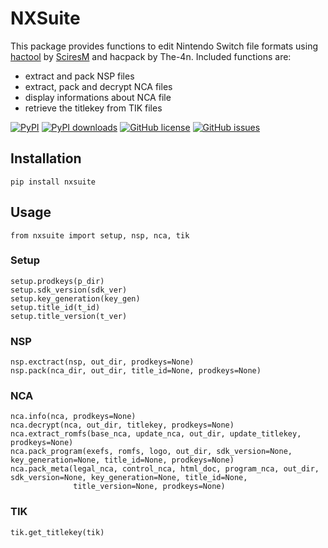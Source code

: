 # NXSuite
This package provides functions to edit Nintendo Switch file formats using [hactool](https://github.com/SciresM/hactool) by [SciresM](https://github.com/SciresM) and hacpack by The-4n. Included functions are:

- extract and pack NSP files
- extract, pack and decrypt NCA files
- display informations about NCA file
- retrieve the titlekey from TIK files

[![PyPI](https://img.shields.io/pypi/v/nxsuite?color=dark-green)](https://pypi.org/project/nxsuite/)
[![PyPI downloads](https://img.shields.io/pypi/dm/nxsuite?color=dark-green)](https://pypi.org/project/nxsuite/)
[![GitHub license](https://img.shields.io/github/license/Vidpic/nxsuite?color=orange)](https://github.com/Vidpic/nxsuite/blob/main/LICENSE)
[![GitHub issues](https://img.shields.io/github/issues/Vidpic/nxsuite?color=blue)](https://github.com/Vidpic/nxsuite/issues)

## Installation
```
pip install nxsuite
```

## Usage
```
from nxsuite import setup, nsp, nca, tik
```

### Setup
```
setup.prodkeys(p_dir)
setup.sdk_version(sdk_ver)
setup.key_generation(key_gen)
setup.title_id(t_id)
setup.title_version(t_ver)
```

### NSP
```
nsp.exctract(nsp, out_dir, prodkeys=None)
nsp.pack(nca_dir, out_dir, title_id=None, prodkeys=None)
```

### NCA
```
nca.info(nca, prodkeys=None)
nca.decrypt(nca, out_dir, titlekey, prodkeys=None)
nca.extract_romfs(base_nca, update_nca, out_dir, update_titlekey, prodkeys=None)
nca.pack_program(exefs, romfs, logo, out_dir, sdk_version=None, key_generation=None, title_id=None, prodkeys=None)
nca.pack_meta(legal_nca, control_nca, html_doc, program_nca, out_dir, sdk_version=None, key_generation=None, title_id=None, 
              title_version=None, prodkeys=None)
```

### TIK
```
tik.get_titlekey(tik)
```

